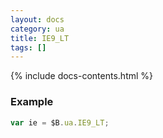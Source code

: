 ```yaml
---
layout: docs
category: ua
title: IE9_LT
tags: []
---
```


{% include docs-contents.html %}

### Example
```js
var ie = $B.ua.IE9_LT;
```